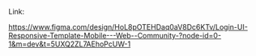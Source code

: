 Link:

https://www.figma.com/design/HoL8pOTEHDaq0aV8Dc6KTv/Login-UI-Responsive-Template-Mobile---Web--Community-?node-id=0-1&m=dev&t=5UXQ2ZL7AEhoPcUW-1
